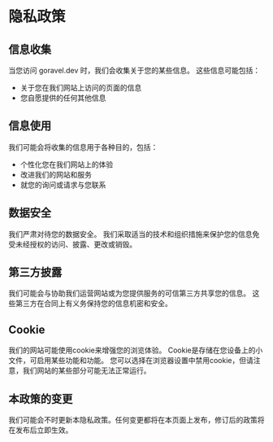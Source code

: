 # 隐私政策

## 信息收集

当您访问 goravel.dev 时，我们会收集关于您的某些信息。 这些信息可能包括：

- 关于您在我们网站上访问的页面的信息
- 您自愿提供的任何其他信息

## 信息使用

我们可能会将收集的信息用于各种目的，包括：

- 个性化您在我们网站上的体验
- 改进我们的网站和服务
- 就您的询问或请求与您联系

## 数据安全

我们严肃对待您的数据安全。 我们采取适当的技术和组织措施来保护您的信息免受未经授权的访问、披露、更改或销毁。

## 第三方披露

我们可能会与协助我们运营网站或为您提供服务的可信第三方共享您的信息。 这些第三方在合同上有义务保持您的信息机密和安全。

## Cookie

我们的网站可能使用cookie来增强您的浏览体验。 Cookie是存储在您设备上的小文件，可启用某些功能和功能。 您可以选择在浏览器设置中禁用cookie，但请注意，我们网站的某些部分可能无法正常运行。

## 本政策的变更

我们可能会不时更新本隐私政策。任何变更都将在本页面上发布，修订后的政策将在发布后立即生效。